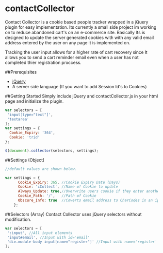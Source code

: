 # contactCollector
Contact Collector is a cookie based people tracker wrapped in a jQuery plugin for easy implementation. Its currently a small 
side project im working on to reduce abandoned cart's on an e-commerce site. Basically Its is designed to update the server 
generated cookies with with any valid email address entered by the user on any page it is implemented on. 

Tracking the user input allows for a higher rate of cart recovery since It allows you to send a cart reminder email even when 
a user has not completed thier registration proccess.

##Prerequisites

* [jQuery](https://github.com/jquery/jquery)
* A server side language (If you want to add Session Id's to Cookies)

##Getting Started
Simply include jQuery and contactCollector.js in your html page and initialize the plugin.
```javascript
var selectors = [
 'input[type="text"]',
 'textarea'
];
var settings = {
  Cookie_Expiry: '364',
  Cookie: 'trid'
};

$(document).collector(selectors, settings);
```

##Settings (Object)
```javascript
//default values are shown below.

var settings = {
      Cookie_Expiry: 365, //Cookie Expiry Date (Days)
      Cookie: 'cCollect', //Name of Cookie to update
      Always_Update: true,//Overwrite users cookie if they enter another email address
      Cookie_Path: '/',   //Path of Cookie
      Obscure_Info: true  //Coverts email address to CharCodes in an ip address like format to obsure them from plain site.
    };
```

##Selectors (Array)
Contact Collector uses jQuery selectors without modification.
```javascript
var selectors = [
 ':input', //All input elements
 'input#email', //Input with id='email'
 'div.module-body input[name="register"]' //Input with name='register' in div with class='module-body'
];
```
